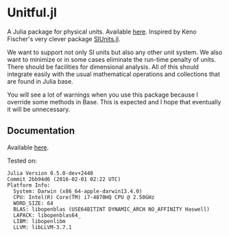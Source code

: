 # Unitful.jl

A Julia package for physical units. Available
[here](https://github.com/ajkeller34/Unitful.jl). Inspired by Keno Fischer's
very clever package [SIUnits.jl](https://github.com/keno/SIUnits.jl).

We want to support not only SI units but also any other unit system. We also
want to minimize or in some cases eliminate the run-time penalty of units.
There should be facilities for dimensional analysis.
All of this should integrate easily with the usual mathematical operations
and collections that are found in Julia base.

You will see a lot of warnings when you use this package because I override
some methods in Base. This is expected and I hope that eventually it will be
unnecessary.

## Documentation

Available [here](http://ajkeller34.github.io/Unitful.jl).

Tested on:

```
Julia Version 0.5.0-dev+2440
Commit 2bb94d6 (2016-02-01 02:22 UTC)
Platform Info:
  System: Darwin (x86_64-apple-darwin13.4.0)
  CPU: Intel(R) Core(TM) i7-4870HQ CPU @ 2.50GHz
  WORD_SIZE: 64
  BLAS: libopenblas (USE64BITINT DYNAMIC_ARCH NO_AFFINITY Haswell)
  LAPACK: libopenblas64_
  LIBM: libopenlibm
  LLVM: libLLVM-3.7.1
```
